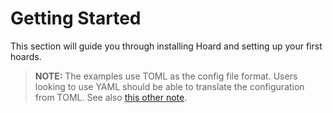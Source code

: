 # Getting Started

This section will guide you through installing Hoard and setting up your first hoards.

> **NOTE:** The examples use TOML as the config file format. Users looking to use YAML should be able to translate 
> the configuration from TOML. See also [this other note](../config/).
